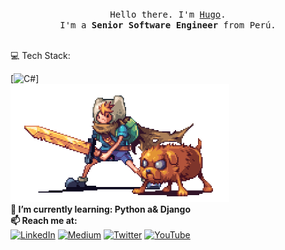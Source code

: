 <p align="center">
  <br>
  <br>
  <br>
  <samp>
    Hello there. I'm <a href="https://medium.com/@hugo.roca">Hugo</a>.<br> I'm a <b>Senior Software Engineer</b> from Perú.
    <br>
    <br>
  </samp>
</p>
<div>
 💻 Tech Stack:

 
  [![C#](https://img.shields.io/badge/c%23-%23239120.svg?style=plastic&logo=c-sharp&logoColor=white)]
  <br>
  <img src="https://github.com/selimdoyranli/selimdoyranli/blob/master/preview.gif" width="350" />
  <br>
  **🌱 I’m currently learning: Python a& Django**<br>
  **📫 Reach me at:**<br>
  [![LinkedIn](https://img.shields.io/badge/LinkedIn-%230077B5.svg?logo=linkedin&logoColor=white)](https://www.linkedin.com/in/hugoroca) 
  [![Medium](https://img.shields.io/badge/Medium-12100E?logo=medium&logoColor=white)](https://medium.com/@hugo.roca) 
  [![Twitter](https://img.shields.io/badge/Twitter-%231DA1F2.svg?logo=Twitter&logoColor=white)](https://twitter.com/HuugooRoca) 
  [![YouTube](https://img.shields.io/badge/YouTube-%23FF0000.svg?logo=YouTube&logoColor=white)](https://www.youtube.com/channel/UCn2mk7K2l0wTdLLsNW17UOg) 
</div>

<!--
**HugoRoca/HugoRoca** is a ✨ _special_ ✨ repository because its `README.md` (this file) appears on your GitHub profile.

Here are some ideas to get you started:

- 🔭 I’m currently working on ...
- 🌱 I’m currently learning ...
- 👯 I’m looking to collaborate on ...
- 🤔 I’m looking for help with ...
- 💬 Ask me about ...
- 📫 How to reach me: ...
- 😄 Pronouns: ...
- ⚡ Fun fact: ...
-->
